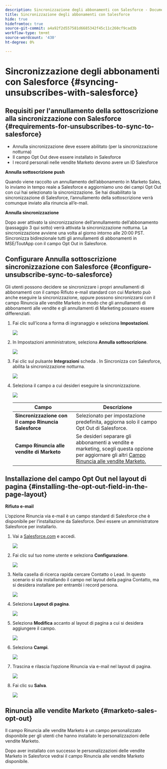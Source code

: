 ```yaml
---
description: Sincronizzazione degli abbonamenti con Salesforce - Documenti Marketo - Documentazione del prodotto
title: Sincronizzazione degli abbonamenti con Salesforce
hide: true
hidefromtoc: true
source-git-commit: a4a92f2d557581d6685342f45c11c260cf9cad3b
workflow-type: tm+mt
source-wordcount: '430'
ht-degree: 0%

---
```


# Sincronizzazione degli abbonamenti con Salesforce {#syncing-unsubscribes-with-salesforce}

## Requisiti per l&#39;annullamento della sottoscrizione alla sincronizzazione con Salesforce {#requirements-for-unsubscribes-to-sync-to-salesforce}

* Annulla sincronizzazione deve essere abilitato (per la sincronizzazione notturna)
* Il campo Opt Out deve essere installato in Salesforce
* I record personali nelle vendite Marketo devono avere un ID Salesforce

**Annulla sottoscrizione push**

Quando viene raccolto un annullamento dell’abbonamento in Marketo Sales, lo inviamo in tempo reale a Salesforce e aggiorniamo uno dei campi Opt Out con cui hai selezionato la sincronizzazione. Se hai disabilitato la sincronizzazione di Salesforce, l’annullamento della sottoscrizione verrà comunque inviato alla rinuncia all’e-mail.

**Annulla sincronizzazione**

Dopo aver attivato la sincronizzazione dell’annullamento dell’abbonamento (passaggio 3 qui sotto) verrà attivata la sincronizzazione notturna. La sincronizzazione avviene una volta al giorno intorno alle 20:00 PST. Sincronizza bidirezionale tutti gli annullamenti di abbonamenti in MSE/ToutApp con il campo Opt Out in Salesforce.

## Configurare Annulla sottoscrizione sincronizzazione con Salesforce {#configure-unsubscribe-sync-to-salesforce}

Gli utenti possono decidere se sincronizzare i propri annullamenti di abbonamenti con il campo Rifiuto e-mail standard con cui Marketo può anche eseguire la sincronizzazione, oppure possono sincronizzarsi con il campo Rinuncia alle vendite Marketo in modo che gli annullamenti di abbonamenti alle vendite e gli annullamenti di Marketing possano essere differenziati.

1. Fai clic sull’icona a forma di ingranaggio e seleziona **Impostazioni**.

   ![](assets/syncing-unsubscribes-with-salesforce-1.png)

1. In Impostazioni amministratore, seleziona **Annulla sottoscrizione**.

   ![](assets/syncing-unsubscribes-with-salesforce-2.png)

1. Fai clic sul pulsante **Integrazioni** scheda . In Sincronizza con Salesforce, abilita la sincronizzazione notturna.

   ![](assets/syncing-unsubscribes-with-salesforce-3.png)

1. Seleziona il campo a cui desideri eseguire la sincronizzazione.

   ![](assets/syncing-unsubscribes-with-salesforce-4.png)

   | Campo | Descrizione |
   |---|---|
   | **Sincronizzazione con il campo Rinuncia Salesforce** | Selezionato per impostazione predefinita, aggiorna solo il campo Opt Out di Salesforce. |
   | **Campo Rinuncia alle vendite di Marketo** | Se desideri separare gli abbonamenti a vendite e marketing, scegli questa opzione per aggiornare gli altri [Campo Rinuncia alle vendite Marketo.](#msoo) |

## Installazione del campo Opt Out nel layout di pagina {#installing-the-opt-out-field-in-the-page-layout}

**Rifiuto e-mail**

L’opzione Rinuncia via e-mail è un campo standard di Salesforce che è disponibile per l’installazione da Salesforce. Devi essere un amministratore Salesforce per installarlo.

1. Vai a [Salesforce.com](https://salesforce.com) e accedi.

   ![](assets/syncing-unsubscribes-with-salesforce-5.png)

1. Fai clic sul tuo nome utente e seleziona **Configurazione**.

   ![](assets/syncing-unsubscribes-with-salesforce-6.png)

1. Nella casella di ricerca rapida cercare Contatto o Lead. In questo scenario si sta installando il campo nel layout della pagina Contatto, ma si desidera installare per entrambi i record persona.

   ![](assets/syncing-unsubscribes-with-salesforce-7.png)

1. Seleziona **Layout di pagina**.

   ![](assets/syncing-unsubscribes-with-salesforce-8.png)

1. Seleziona **Modifica** accanto al layout di pagina a cui si desidera aggiungere il campo.

   ![](assets/syncing-unsubscribes-with-salesforce-9.png)

1. Seleziona **Campi**.

   ![](assets/syncing-unsubscribes-with-salesforce-10.png)

1. Trascina e rilascia l’opzione Rinuncia via e-mail nel layout di pagina.

   ![](assets/syncing-unsubscribes-with-salesforce-11.png)

1. Fai clic su **Salva**.

   ![](assets/syncing-unsubscribes-with-salesforce-12.png)

## Rinuncia alle vendite Marketo {#marketo-sales-opt-out}

Il campo Rinuncia alle vendite Marketo è un campo personalizzato disponibile per gli utenti che hanno installato le personalizzazioni delle vendite Marketo.

Dopo aver installato con successo le personalizzazioni delle vendite Marketo in Salesforce vedrai il campo Rinuncia alle vendite Marketo disponibile.
